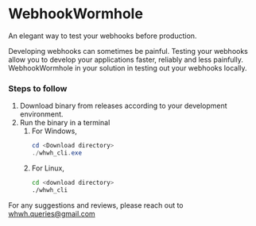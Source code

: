 # WebhookWormhole
An elegant way to test your webhooks before production.

Developing webhooks can sometimes be painful. Testing your webhooks allow you to develop your applications faster, reliably and less painfully.
WebhookWormhole in your solution in testing out your webhooks locally.

### Steps to follow
1. Download binary from releases according to your development environment.
2. Run the binary in a terminal
   1. For Windows,
      ```Powershell
      cd <Download directory>
      ./whwh_cli.exe
      ```
   2. For Linux,
      ```bash
      cd <download directory>
      ./whwh_cli
      ```

For any suggestions and reviews, please reach out to [whwh.queries@gmail.com](mailto:whwh.queries@gmail.com)
<!-- A small comment -->
